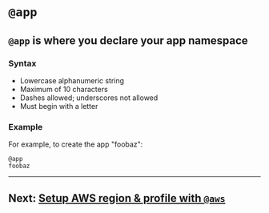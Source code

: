 # `@app`

## `@app` is where you declare your app namespace

### Syntax
- Lowercase alphanumeric string
- Maximum of 10 characters
- Dashes allowed; underscores not allowed
- Must begin with a letter

### Example
For example, to create the app "foobaz":

```arc
@app
foobaz
```

---

## Next: [Setup AWS region & profile with `@aws`](/reference/aws)

